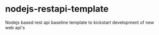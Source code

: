 # nodejs-restapi-template
Nodejs based rest api baseline template to kickstart development of new web api's
